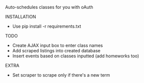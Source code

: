 Auto-schedules classes for you with oAuth

INSTALLATION
 * Use pip install -r requirements.txt

TODO
 * Create AJAX input box to enter class names
 * Add scraped listings into created database
 * Insert events based on classes inputted (add homeworks too)

EXTRA
 * Set scraper to scrape only if there's a new term 
